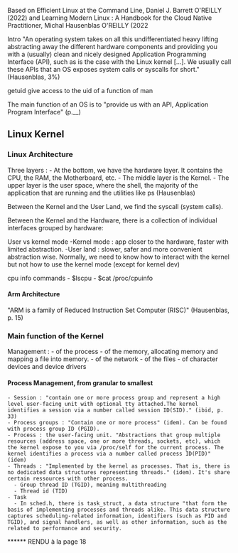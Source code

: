 Based on 
Efficient Linux at the Command Line, Daniel J. Barrett
O'REILLY (2022)
and
Learning Modern Linux : A Handbook for the Cloud Native Practitioner, Michal Hausenblas
O'REILLY (2022

Intro 
"An operating system takes on all this undifferentiated heavy lifting abstracting away the different hardware components and providing you with a (usually) clean and nicely designed Application Programming Interface (API), such as is the case with the Linux kernel [...]. We usually call these APIs that an OS exposes system calls or syscalls for short." (Hausenblas, 3%)

getuid give access to the uid of a function of man

The main function of an OS is to "provide us with an API, Application Program Interface" (p.__)

## Linux Kernel

### Linux Architecture
Three layers :
    - At the bottom, we have the hardware layer. It contains the CPU, the RAM, the Motherboard, etc. 
    - The middle layer is the Kernel. 
    - The upper layer is the user space, where the shell, the majority of the application that are running and the utilities like ps (Hausenblas)

Between the Kernel and the User Land, we find the syscall (system calls).

Between the Kernel and the Hardware, there is a collection of individual interfaces grouped by hardware:

User vs kernel mode
    -Kernel mode : app closer to the hardware, faster with limited abstraction. 
    -User land : slower, safer and more convenient abstraction wise. 
Normally, we need to know how to interact with the kernel but not how to use the kernel mode (except for kernel dev)

cpu info commands
    - $lscpu
    - $cat /proc/cpuinfo


#### Arm Architecture 
"ARM is a family of Reduced Instruction Set Computer (RISC)" (Hausenblas, p. 15)

### Main function of the Kernel
Management :
    - of the process
    - of the memory, allocating memory and mapping a file into memory. 
    - of the network
    - of the files
    - of character devices and device drivers


#### Process Management, from granular to smallest

    - Session : "contain one or more process group and represent a high level user-facing unit with optional tty attached.The kernel identifies a session via a number called session ID(SID)." (ibid, p. 33)
    - Process groups : "Contain one or more process" (idem). Can be found with process group ID (PGID).
    - Process : the user-facing unit. "Abstractions that group multiple resources (address space, one or more threads, sockets, etc), which the kernel expose to you via /proc/self for the current process. The kernel identifies a process via a number called process ID(PID)" (idem) 
    - Threads : "Implemented by the kernel as processes. That is, there is no dedicated data structures representing threads." (idem). It's share certain ressources with other process. 
      - Group thread ID (TGID), meaning multithreading
      - Thread id (TID)
    - Task 
      - In sched.h, there is task_struct, a data structure "that form the basis of implementing processes and threads alike. This data structure captures scheduling-related information, identifiers (such as PID and TGID), and signal handlers, as well as other information, such as the related to performance and security. 
  ****** RENDU à la page 18